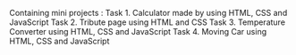 Containing mini projects :
Task 1. Calculator made by using HTML, CSS and JavaScript
Task 2. Tribute page using HTML and CSS
Task 3. Temperature Converter using HTML, CSS and JavaScript
Task 4. Moving Car using HTML, CSS and JavaScript
